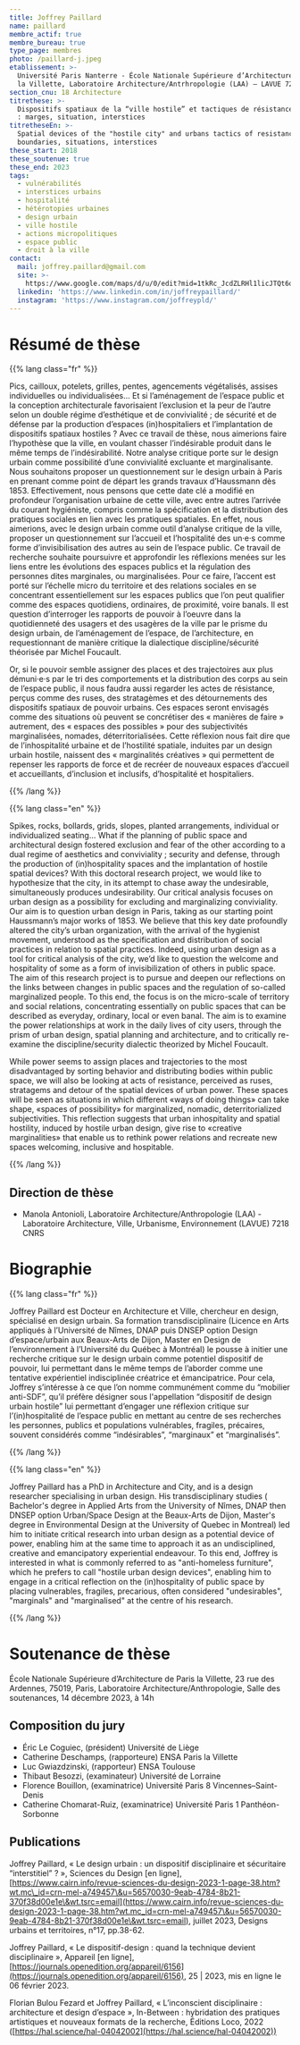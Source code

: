 ```yaml
---
title: Joffrey Paillard
name: paillard
membre_actif: true
membre_bureau: true
type_page: membres
photo: /paillard-j.jpeg
etablissement: >-
  Université Paris Nanterre - École Nationale Supérieure d’Architecture de Paris
  la Villette, Laboratoire Architecture/Antrhropologie (LAA) – LAVUE 7218 CNRS
section_cnu: 18 Architecture
titrethese: >-
  Dispositifs spatiaux de la “ville hostile” et tactiques de résistance urbaine
  : marges, situation, interstices
titretheseEn: >-
  Spatial devices of the "hostile city" and urbans tactics of resistance :
  boundaries, situations, interstices
these_start: 2018
these_soutenue: true
these_end: 2023
tags:
  - vulnérabilités
  - interstices urbains
  - hospitalité
  - hétérotopies urbaines
  - design urbain
  - ville hostile
  - actions micropolitiques
  - espace public
  - droit à la ville
contact:
  mail: joffrey.paillard@gmail.com
  site: >-
    https://www.google.com/maps/d/u/0/edit?mid=1tkRc_JcdZLRHl1licJTQt6qomeCTDq6Q&ll=48.87506759228127%2C2.34661453277341&z=14
  linkedin: 'https://www.linkedin.com/in/joffreypaillard/'
  instagram: 'https://www.instagram.com/joffreypld/'
---
```


<!-- Supprimer les parties non remplies (supprimer les blocks de lang s'il n'y a pas deux langues). Tu es libre d'ajouter ce que tu veux à cette partie -->

# Résumé de thèse

{{% lang class="fr" %}}

Pics, cailloux, potelets, grilles, pentes, agencements végétalisés, assises individuelles ou individualisées... Et si l’aménagement de l’espace public et la conception architecturale favorisaient l’exclusion et la peur de l’autre selon un double régime d’esthétique et de convivialité ; de sécurité et de défense par la production d’espaces (in)hospitaliers et l’implantation de dispositifs spatiaux hostiles ? Avec ce travail de thèse, nous aimerions faire l’hypothèse que la ville, en voulant chasser l’indésirable produit dans le même temps de l’indésirabilité. Notre analyse critique porte sur le design urbain comme possibilité d’une convivialité excluante et marginalisante. Nous souhaitons proposer un questionnement sur le design urbain à Paris en prenant comme point de départ les grands travaux d’Haussmann dès 1853. Effectivement, nous pensons que cette date clé a modifié en profondeur l’organisation urbaine de cette ville, avec entre autres l’arrivée du courant hygiéniste, compris comme la spécification et la distribution des pratiques sociales en lien avec les pratiques spatiales. En effet, nous aimerions, avec le design urbain comme outil d’analyse critique de la ville, proposer un questionnement sur l’accueil et l’hospitalité des un·e·s comme forme d’invisibilisation des autres au sein de l’espace public. Ce travail de recherche souhaite poursuivre et approfondir les réflexions menées sur les liens entre les évolutions des espaces publics et la régulation des personnes dites marginales, ou marginalisées. Pour ce faire, l’accent est porté sur l’échelle micro du territoire et des relations sociales en se concentrant essentiellement sur les espaces publics que l’on peut qualifier comme des espaces quotidiens, ordinaires, de proximité, voire banals. Il est question d’interroger les rapports de pouvoir à l’oeuvre dans la quotidienneté des usagers et des usagères de la ville par le prisme du design urbain, de l’aménagement de l’espace, de l’architecture, en requestionnant de manière critique la dialectique discipline/sécurité théorisée par Michel Foucault.

Or, si le pouvoir semble assigner des places et des trajectoires aux plus démuni·e·s par le tri des comportements et la distribution des corps au sein de l’espace public, il nous faudra aussi regarder les actes de résistance, perçus comme des ruses, des stratagèmes et des détournements des dispositifs spatiaux de pouvoir urbains. Ces espaces seront envisagés comme des situations où peuvent se concrétiser des « manières de faire » autrement, des « espaces des possibles » pour des subjectivités marginalisées, nomades, déterritorialisées. Cette réflexion nous fait dire que de l’inhospitalité urbaine et de l’hostilité spatiale, induites par un design urbain hostile, naissent des « marginalités créatives » qui permettent de repenser les rapports de force et de recréer de nouveaux espaces d’accueil et accueillants, d’inclusion et inclusifs, d’hospitalité et hospitaliers.

{{% /lang %}}

{{% lang class="en" %}}

Spikes, rocks, bollards, grids, slopes, planted arrangements, individual or individualized seating... What if the planning of public space and architectural design fostered exclusion and fear of the other according to a dual regime of aesthetics and conviviality ; security and defense, through the production of (in)hospitality spaces and the implantation of hostile spatial devices? With this doctoral research project, we would like to hypothesize that the city, in its attempt to chase away the undesirable, simultaneously produces undesirability. Our critical analysis focuses on urban design as a possibility for excluding and marginalizing conviviality. Our aim is to question urban design in Paris, taking as our starting point Haussmann’s major works of 1853. We believe that this key date profoundly altered the city’s urban organization, with the arrival of the hygienist movement, understood as the specification and distribution of social practices in relation to spatial practices. Indeed, using urban design as a tool for critical analysis of the city, we’d like to question the welcome and hospitality of some as a form of invisibilization of others in public space. The aim of this research project is to pursue and deepen our reflections on the links between changes in public spaces and the regulation of so-called marginalized people. To this end, the focus is on the micro-scale of territory and social relations, concentrating essentially on public spaces that can be described as everyday, ordinary, local or even banal. The aim is to examine the power relationships at work in the daily lives of city users, through the prism of urban design, spatial planning and architecture, and to critically re-examine the discipline/security dialectic theorized by Michel Foucault.

While power seems to assign places and trajectories to the most disadvantaged by sorting behavior and distributing bodies within public space, we will also be looking at acts of resistance, perceived as ruses, stratagems and detour of the spatial devices of urban power. These spaces will be seen as situations in which different «ways of doing things» can take shape, «spaces of possibility» for marginalized, nomadic, deterritorialized subjectivities. This reflection suggests that urban inhospitality and spatial hostility, induced by hostile urban design, give rise to «creative marginalities» that enable us to rethink power relations and recreate new spaces welcoming, inclusive and hospitable.

{{% /lang %}}

## Direction de thèse

* Manola Antonioli, Laboratoire Architecture/Anthropologie (LAA) - Laboratoire Architecture, Ville, Urbanisme, Environnement (LAVUE) 7218 CNRS

# Biographie

{{% lang class="fr" %}}

Joffrey Paillard est Docteur en Architecture et Ville, chercheur en design, spécialisé en design urbain. Sa formation transdisciplinaire (Licence en Arts appliqués à l’Université de Nîmes, DNAP puis DNSEP option Design d’espace/urbain aux Beaux-Arts de Dijon, Master en Design de l’environnement à l’Université du Québec à Montréal) le pousse à initier une recherche critique sur le design urbain comme potentiel dispositif de pouvoir, lui permettant dans le même temps de l’aborder comme une tentative expérientiel indisciplinée créatrice et émancipatrice. Pour cela, Joffrey s’intéresse à ce que l’on nomme communément comme du “mobilier anti-SDF”, qu’il préfère désigner sous l'appellation “dispositif de design urbain hostile” lui permettant d’engager une réflexion critique sur l’(in)hospitalité de l’espace public en mettant au centre de ses recherches les personnes, publics et populations vulnérables, fragiles, précaires, souvent considérés comme “indésirables”, “marginaux” et “marginalisés”.

{{% /lang %}}

{{% lang class="en" %}}

Joffrey Paillard has a PhD in Architecture and City, and is a design researcher specialising in urban design. His transdisciplinary studies ( Bachelor's degree in Applied Arts from the University of Nîmes, DNAP then DNSEP option Urban/Space Design at the Beaux-Arts de Dijon, Master's degree in Environmental Design at the University of Quebec in Montreal) led him to initiate critical research into urban design as a potential device of power, enabling him at the same time to approach it as an undisciplined, creative and emancipatory experiential endeavour. To this end, Joffrey is interested in what is commonly referred to as "anti-homeless furniture", which he prefers to call "hostile urban design devices", enabling him to engage in a critical reflection on the (in)hospitality of public space by placing vulnerables, fragiles, precarious, often considered "undesirables", "marginals" and "marginalised" at the centre of his research.

{{% /lang %}}

# Soutenance de thèse

École Nationale Supérieure d’Architecture de Paris la Villette, 23 rue des Ardennes, 75019, Paris, Laboratoire Architecture/Anthropologie, Salle des soutenances, 14 décembre 2023, à 14h

## Composition du jury

* Éric Le Coguiec, (président) Université de Liège
* Catherine Deschamps, (rapporteure) ENSA Paris la Villette
* Luc Gwiazdzinski, (rapporteur) ENSA Toulouse
* Thibaut Besozzi, (examinateur) Université de Lorraine
* Florence Bouillon, (examinatrice) Université Paris 8 Vincennes–Saint-Denis
* Catherine Chomarat-Ruiz, (examinatrice) Université Paris 1 Panthéon-Sorbonne

## Publications

Joffrey Paillard, « Le design urbain : un dispositif disciplinaire et sécuritaire “interstitiel” ? », Sciences du Design \[en ligne], [https://www.cairn.info/revue-sciences-du-design-2023-1-page-38.htm?wt.mc\_id=crn-mel-a749457\&u=56570030-9eab-4784-8b21-370f38d00e1e\&wt.tsrc=email](https://www.cairn.info/revue-sciences-du-design-2023-1-page-38.htm?wt.mc_id=crn-mel-a749457\&u=56570030-9eab-4784-8b21-370f38d00e1e\&wt.tsrc=email), juillet 2023, Designs urbains et territoires, n°17, pp.38-62.

Joffrey Paillard, « Le dispositif-design : quand la technique devient disciplinaire », Appareil \[en ligne], [https://journals.openedition.org/appareil/6156](https://journals.openedition.org/appareil/6156), 25 | 2023, mis en ligne le 06 février 2023.

Florian Bulou Fezard et Joffrey Paillard, « L’inconscient disciplinaire : architecture et design d’espace », In-Between : hybridation des pratiques artistiques et nouveaux formats de la recherche, Éditions Loco, 2022 ([https://hal.science/hal-04042002](https://hal.science/hal-04042002))
